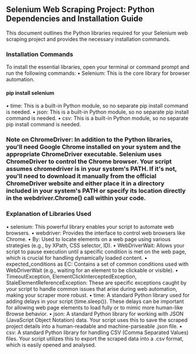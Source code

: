 ## Selenium Web Scraping Project: Python Dependencies and Installation Guide
This document outlines the Python libraries required for your Selenium web scraping project and provides the necessary installation commands.
### Installation Commands
To install the essential libraries, open your terminal or command prompt and run the following commands:
• Selenium: This is the core library for browser automation.
  #### pip install selenium
• time: This is a built-in Python module, so no separate pip install command is needed.
• json: This is a built-in Python module, so no separate pip install command is needed.
• csv: This is a built-in Python module, so no separate pip install command is needed.

### Note on ChromeDriver: In addition to the Python libraries, you'll need Google Chrome installed on your system and the appropriate ChromeDriver executable. Selenium uses ChromeDriver to control the Chrome browser. Your script assumes chromedriver is in your system's PATH. If it's not, you'll need to download it manually from the official ChromeDriver website and either place it in a directory included in your system's PATH or specify its location directly in the webdriver.Chrome() call within your code.

### Explanation of Libraries Used
• selenium: This powerful library enables your script to automate web browsers.
• webdriver: Provides the interface to control web browsers like Chrome.
• By: Used to locate elements on a web page using various strategies (e.g., by XPath, CSS selector, ID).
• WebDriverWait: Allows your script to pause execution until a specific condition is met on the web page, which is crucial for handling dynamically loaded content.
• expected_conditions as EC: Contains a set of common conditions used with WebDriverWait (e.g., waiting for an element to be clickable or visible).
• TimeoutException, ElementClickInterceptedException, StaleElementReferenceException: These are specific exceptions caught by your script to handle common issues that arise    during web automation, making your scraper more robust.
• time: A standard Python library used for adding delays in your script (time.sleep()). These delays can be important for allowing web page elements to load fully or to        mimic more human-like Browse behavior.
• json: A standard Python library for working with JSON (JavaScript Object Notation) data. Your script uses this to save the scraped project details into a human-readable      and machine-parseable .json file.
• csv: A standard Python library for handling CSV (Comma Separated Values) files. Your script utilizes this to export the scraped data into a .csv format, which is easily      opened and analysed.
